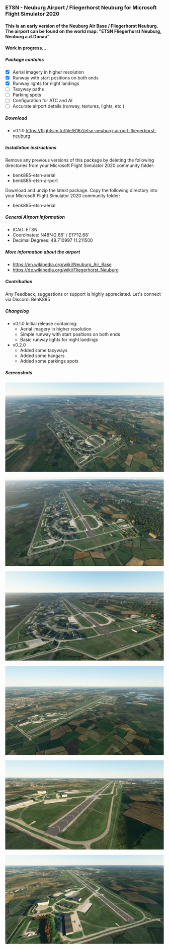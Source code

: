 ### ETSN - Neuburg Airport / Fliegerhorst Neuburg for Microsoft Flight Simulator 2020

#### This is an early version of the Neuburg Air Base / Fliegerhorst Neuburg. The airport can be found on the world map: "ETSN Fliegerhorst Neuburg, Neuburg a.d.Donau"
#### Work in progress... 

##### Package contains
- [x] Aerial imagery in higher resolution
- [x] Runway with start positions on both ends
- [x] Runway lights for night landings
- [ ] Taxyway paths
- [ ] Parking spots
- [ ] Configuration for ATC and AI
- [ ] Accurate airport details (runway, textures, lights, etc.)

##### Download
* v0.1.0 https://flightsim.to/file/6167/etsn-neuburg-airport-fliegerhorst-neuburg

##### Installation instructions
  Remove any previous versions of this package by deleting the following directories from your Microsoft Flight Simulator 2020 community folder:
  * benk885-etsn-aerial
  * benk885-etsn-airport

  Download and unzip the latest package. Copy the following directory into your Microsoft Flight Simulator 2020 community folder:
  * benk885-etsn-aerial

##### General Airport Information
* ICAO:              ETSN
* Coordinates:       N48°42.66' / E11°12.68'
* Decimal Degrees:   48.710997 11.211500

##### More information about the airport
* https://en.wikipedia.org/wiki/Neuburg_Air_Base
* https://de.wikipedia.org/wiki/Fliegerhorst_Neuburg

##### Contribution
Any Feedback, suggestions or support is highly appreciated. Let's connect via Discord: BenK885

##### Changelog
* v0.1.0
  Initial release containing:
  * Aerial imagery in higher resolution
  * Simple runway with start positions on both ends
  * Basic runway lights for night landings
* v0.2.0
  * Added some taxyways
  * Added some hangars
  * Added some parkings spots

##### Screenshots

![ETSN Airport Neuburg Screenshot 001](https://github.com/BenK885/msfs2020_airport_etsn/raw/main/Screenshots/Screenshot_001.jpg)

![ETSN Airport Neuburg Screenshot 001](https://github.com/BenK885/msfs2020_airport_etsn/raw/main/Screenshots/Screenshot_002.jpg)

![ETSN Airport Neuburg Screenshot 001](https://github.com/BenK885/msfs2020_airport_etsn/raw/main/Screenshots/Screenshot_003.jpg)

![ETSN Airport Neuburg Screenshot 001](https://github.com/BenK885/msfs2020_airport_etsn/raw/main/Screenshots/Screenshot_004.jpg)

![ETSN Airport Neuburg Screenshot 001](https://github.com/BenK885/msfs2020_airport_etsn/raw/main/Screenshots/Screenshot_005.jpg)

![ETSN Airport Neuburg Screenshot 001](https://github.com/BenK885/msfs2020_airport_etsn/raw/main/Screenshots/Screenshot_006.jpg)
